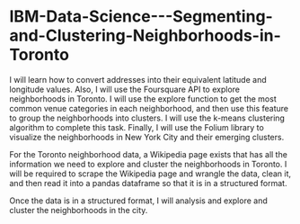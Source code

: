 # IBM-Data-Science---Segmenting-and-Clustering-Neighborhoods-in-Toronto
I will learn how to convert addresses into their equivalent latitude and longitude values. Also, I will use the Foursquare API to explore neighborhoods in Toronto. I will use the explore function to get the most common venue categories in each neighborhood, and then use this feature to group the neighborhoods into clusters. I will use the k-means clustering algorithm to complete this task. Finally, I will use the Folium library to visualize the neighborhoods in New York City and their emerging clusters.

For the Toronto neighborhood data, a Wikipedia page exists that has all the information we need to explore and cluster the neighborhoods in Toronto. I will be required to scrape the Wikipedia page and wrangle the data, clean it, and then read it into a pandas dataframe so that it is in a structured format.

Once the data is in a structured format, I will analysis and  explore and cluster the neighborhoods in the city.


